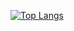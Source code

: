 [![Top Langs](https://github-readme-stats.vercel.app/api/top-langs/?username=IFibla&langs_count=8)](https://github.com/anuraghazra/github-readme-stats)
